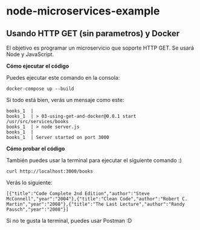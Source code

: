 # node-microservices-example
Usando HTTP GET (sin parametros) y Docker
---
El objetivo es programar un microservicio que soporte HTTP GET. Se usará Node y JavaScript.

**Cómo ejecutar el código** </br>

Puedes ejecutar este comando en la consola:
```
docker-compose up --build
```
Si todo está bien, verás un mensaje como este:
```
books_1  | 
books_1  | > 03-using-get-and-docker@0.0.1 start /usr/src/services/books
books_1  | > node server.js
books_1  | 
books_1  | Server started on port 3000
```

**Cómo probar el código** </br>

También puedes usar la terminal para ejecutar el siguiente comando :)

```
curl http://localhost:3000/books
```

Verás lo siguiente:

```
[{"title":"Code Complete 2nd Edition","author":"Steve McConnell","year":"2004"},{"title":"Clean Code","author":"Robert C. Martin","year":"2008"},{"title":"The Last Lecture","author":"Randy Pausch","year":"2008"}]
```

Si no te gusta la terminal, puedes usar Postman :D
